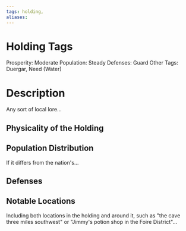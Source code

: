 ```yaml
---
tags: holding,
aliases:
---
```


# Holding Tags
Prosperity: Moderate
Population: Steady
Defenses: Guard
Other Tags: Duergar, Need (Water)

# Description
Any sort of local lore...
## Physicality of the Holding

## Population Distribution
If it differs from the nation's...

## Defenses

## Notable Locations
Including both locations in the holding and around it, such as "the cave three miles southwest" or "Jimmy's potion shop in the Foire District"...

